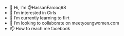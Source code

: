- 👋 Hi, I’m @HassanFarooq98
- 👀 I’m interested in Girls
- 🌱 I’m currently learning to flirt
- 💞️ I’m looking to collaborate on meetyoungwomen.com
- 📫 How to reach me facebook
